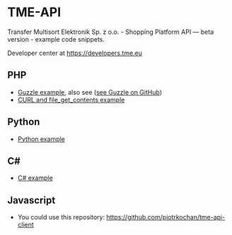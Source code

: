 TME-API
=======

Transfer Multisort Elektronik Sp. z o.o. - Shopping Platform API — beta version - example code snippets.

Developer center at https://developers.tme.eu

## PHP

* [Guzzle example](./PHP/guzzle), also see ([see Guzzle on GitHub](https://github.com/guzzle/guzzle))
* [CURL and file_get_contents example](./PHP/basic)

## Python

* [Python example](./Python)

## C#

* [C# example](./C%23)

## Javascript

* You could use this repository: https://github.com/piotrkochan/tme-api-client
